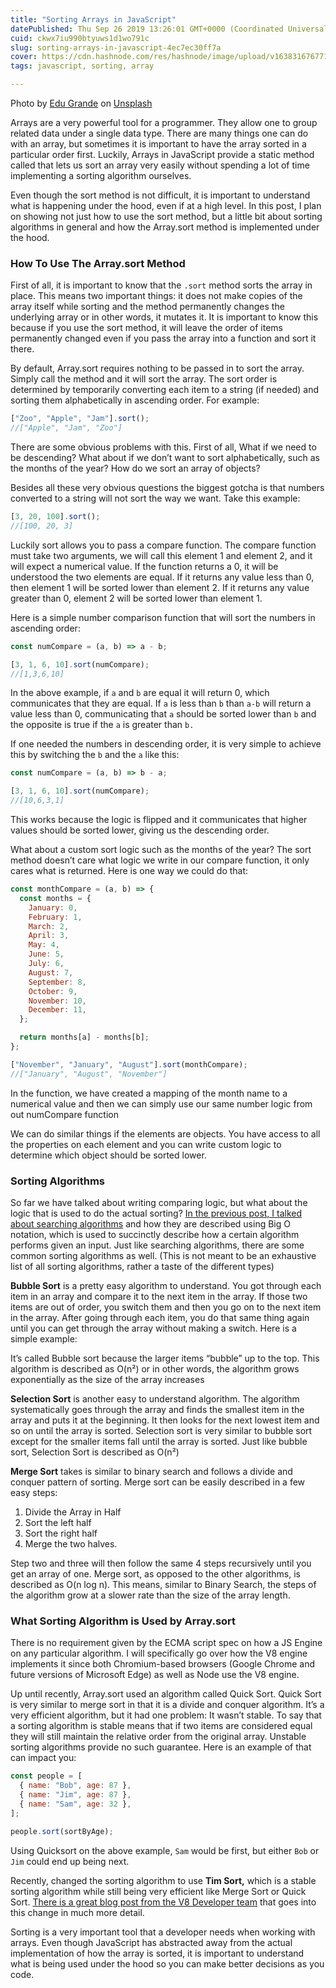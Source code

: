 ```yaml
---
title: "Sorting Arrays in JavaScript"
datePublished: Thu Sep 26 2019 13:26:01 GMT+0000 (Coordinated Universal Time)
cuid: ckwx7iu990btyuws1d1wo791c
slug: sorting-arrays-in-javascript-4ec7ec30ff7a
cover: https://cdn.hashnode.com/res/hashnode/image/upload/v1638316767715/JYmeB7pCF.jpeg
tags: javascript, sorting, array

---
```


Photo by [Edu Grande](https://unsplash.com/@edgr?utm_source=medium&utm_medium=referral) on [Unsplash](https://unsplash.com?utm_source=medium&utm_medium=referral)

Arrays are a very powerful tool for a programmer. They allow one to group related data under a single data type. There are many things one can do with an array, but sometimes it is important to have the array sorted in a particular order first. Luckily, Arrays in JavaScript provide a static method called that lets us sort an array very easily without spending a lot of time implementing a sorting algorithm ourselves.

Even though the sort method is not difficult, it is important to understand what is happening under the hood, even if at a high level. In this post, I plan on showing not just how to use the sort method, but a little bit about sorting algorithms in general and how the Array.sort method is implemented under the hood.

### How To Use The Array.sort Method

First of all, it is important to know that the `.sort` method sorts the array in place. This means two important things: it does not make copies of the array itself while sorting and the method permanently changes the underlying array or in other words, it mutates it. It is important to know this because if you use the sort method, it will leave the order of items permanently changed even if you pass the array into a function and sort it there.

By default, Array.sort requires nothing to be passed in to sort the array. Simply call the method and it will sort the array. The sort order is determined by temporarily converting each item to a string (if needed) and sorting them alphabetically in ascending order. For example:

```javascript
["Zoo", "Apple", "Jam"].sort();
//["Apple", "Jam", "Zoo"]
```

There are some obvious problems with this. First of all, What if we need to be descending? What about if we don’t want to sort alphabetically, such as the months of the year? How do we sort an array of objects?

Besides all these very obvious questions the biggest gotcha is that numbers converted to a string will not sort the way we want. Take this example:

```javascript
[3, 20, 100].sort();
//[100, 20, 3]
```

Luckily sort allows you to pass a compare function. The compare function must take two arguments, we will call this element 1 and element 2, and it will expect a numerical value. If the function returns a 0, it will be understood the two elements are equal. If it returns any value less than 0, then element 1 will be sorted lower than element 2. If it returns any value greater than 0, element 2 will be sorted lower than element 1.

Here is a simple number comparison function that will sort the numbers in ascending order:

```javascript
const numCompare = (a, b) => a - b;

[3, 1, 6, 10].sort(numCompare);
//[1,3,6,10]
```

In the above example, if `a` and `b` are equal it will return 0, which communicates that they are equal. If `a` is less than `b` than `a-b` will return a value less than 0, communicating that `a` should be sorted lower than `b` and the opposite is true if the `a` is greater than `b.`

If one needed the numbers in descending order, it is very simple to achieve this by switching the `b` and the `a` like this:

```javascript
const numCompare = (a, b) => b - a;

[3, 1, 6, 10].sort(numCompare);
//[10,6,3,1]
```

This works because the logic is flipped and it communicates that higher values should be sorted lower, giving us the descending order.

What about a custom sort logic such as the months of the year? The sort method doesn’t care what logic we write in our compare function, it only cares what is returned. Here is one way we could do that:

```javascript
const monthCompare = (a, b) => {
  const months = {
    January: 0,
    February: 1,
    March: 2,
    April: 3,
    May: 4,
    June: 5,
    July: 6,
    August: 7,
    September: 8,
    October: 9,
    November: 10,
    December: 11,
  };

  return months[a] - months[b];
};

["November", "January", "August"].sort(monthCompare);
//["January", "August", "November"]
```

In the function, we have created a mapping of the month name to a numerical value and then we can simply use our same number logic from out numCompare function

We can do similar things if the elements are objects. You have access to all the properties on each element and you can write custom logic to determine which object should be sorted lower.

### Sorting Algorithms

So far we have talked about writing comparing logic, but what about the logic that is used to do the actual sorting? [In the previous post, I talked about searching algorithms](https://medium.com/the-non-traditional-developer/searching-algorithms-for-javascript-developers-c5beb6f5e859) and how they are described using Big O notation, which is used to succinctly describe how a certain algorithm performs given an input. Just like searching algorithms, there are some common sorting algorithms as well. (This is not meant to be an exhaustive list of all sorting algorithms, rather a taste of the different types)

**Bubble Sort** is a pretty easy algorithm to understand. You got through each item in an array and compare it to the next item in the array. If those two items are out of order, you switch them and then you go on to the next item in the array. After going through each item, you do that same thing again until you can get through the array without making a switch. Here is a simple example:

It’s called Bubble sort because the larger items “bubble” up to the top. This algorithm is described as O(n²) or in other words, the algorithm grows exponentially as the size of the array increases

**Selection Sort** is another easy to understand algorithm. The algorithm systematically goes through the array and finds the smallest item in the array and puts it at the beginning. It then looks for the next lowest item and so on until the array is sorted. Selection sort is very similar to bubble sort except for the smaller items fall until the array is sorted. Just like bubble sort, Selection Sort is described as O(n²)

**Merge Sort** takes is similar to binary search and follows a divide and conquer pattern of sorting. Merge sort can be easily described in a few easy steps:

1. Divide the Array in Half
2. Sort the left half
3. Sort the right half
4. Merge the two halves.

Step two and three will then follow the same 4 steps recursively until you get an array of one. Merge sort, as opposed to the other algorithms, is described as O(n log n). This means, similar to Binary Search, the steps of the algorithm grow at a slower rate than the size of the array length.

### What Sorting Algorithm is Used by Array.sort

There is no requirement given by the ECMA script spec on how a JS Engine on any particular algorithm. I will specifically go over how the V8 engine implements it since both Chromium-based browsers (Google Chrome and future versions of Microsoft Edge) as well as Node use the V8 engine.

Up until recently, Array.sort used an algorithm called Quick Sort. Quick Sort is very similar to merge sort in that it is a divide and conquer algorithm. It’s a very efficient algorithm, but it had one problem: It wasn’t stable. To say that a sorting algorithm is stable means that if two items are considered equal they will still maintain the relative order from the original array. Unstable sorting algorithms provide no such guarantee. Here is an example of that can impact you:

```javascript
const people = [
  { name: "Bob", age: 87 },
  { name: "Jim", age: 87 },
  { name: "Sam", age: 32 },
];

people.sort(sortByAge);
```

Using Quicksort on the above example, `Sam` would be first, but either `Bob` or `Jim` could end up being next.

Recently, changed the sorting algorithm to use **Tim Sort,** which is a stable sorting algorithm while still being very efficient like Merge Sort or Quick Sort. [There is a great blog post from the V8 Developer team](https://v8.dev/blog/array-sort) that goes into this change in much more detail.

Sorting is a very important tool that a developer needs when working with arrays. Even though JavaScript has abstracted away from the actual implementation of how the array is sorted, it is important to understand what is being used under the hood so you can make better decisions as you code.
